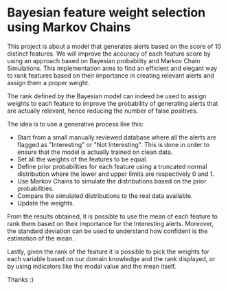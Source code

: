 # Bayesian feature weight selection using Markov Chains 
This project is about a model that generates alerts based on the score of 10 distinct features.
We will improve the accuracy of each feature score by using an approach based on Bayesian probability and Markov Chain Simulations. 
This implementation aims to find an efficient and elegant way to rank features based on their importance in creating relevant alerts and assign them a proper weight.


The rank defined by the Bayesian model can indeed be used to assign weights to each feature to improve the probability of generating alerts that are actually relevant, hence reducing the number of false positives.

The idea is to use a generative process like this: 

- Start from a small manually reviewed database where all the alerts are flagged as "Interesting" or "Not Interesting". This is done in order to ensure that the model is actually trained on clean data.
- Set all the weights of the features to be equal.
- Define prior probabilities for each feature using a truncated normal distribution where the lower and upper limits are respectively 0 and 1.
- Use Markov Chains to simulate the distributions based on the prior probabilities.
- Compare the simulated distributions to the real data available.
- Update the weights.

From the results obtained, it is possible to use the mean of each feature to rank them based on their importance for the Interesting alerts.
Moreover, the standard deviation can be used to understand how confident is the estimation of the mean.

Lastly, given the rank of the feature it is possible to pick the weights for each variable based on our domain knowledge and the rank displayed, or by using indicators like the modal value and the mean itself.

Thanks :)

  
  



